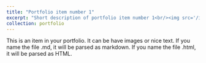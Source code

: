 ```yaml
---
title: "Portfolio item number 1"
excerpt: "Short description of portfolio item number 1<br/><img src='/images/作品1.jpg'>"
collection: portfolio
---
```


This is an item in your portfolio. It can be have images or nice text. If you name the file .md, it will be parsed as markdown. If you name the file .html, it will be parsed as HTML. 

